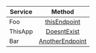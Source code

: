 | Service | Method |
| - |:-:|
Foo | [thisEndpoint](diagrams/FoothisEndpoint.png) 
ThisApp | [DoesntExist](diagrams/ThisAppDoesntExist.png) 
Bar | [AnotherEndpoint](diagrams/BarAnotherEndpoint.png) 
